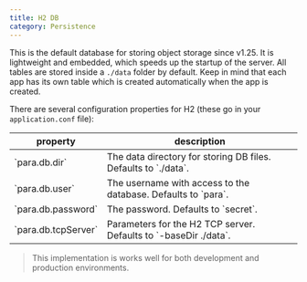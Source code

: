 ```yaml
---
title: H2 DB
category: Persistence
---
```


This is the default database for storing object storage since v1.25. It is lightweight and embedded, which speeds up the
startup of the server. All tables are stored inside a `./data` folder by default. Keep in mind that each app has its
own table which is created automatically when the app is created.

There are several configuration properties for H2 (these go in your `application.conf` file):

<table class="table table-striped">
	<thead>
		<tr>
			<th>property</th>
			<th>description</th>
		</tr>
	</thead>
	<tbody>
		<tr><td>`para.db.dir`</td><td> The data directory for storing DB files. Defaults to `./data`.</td></tr>
		<tr><td>`para.db.user`</td><td> The username with access to the database. Defaults to `para`.</td></tr>
		<tr><td>`para.db.password`</td><td> The password. Defaults to `secret`.</td></tr>
		<tr><td>`para.db.tcpServer`</td><td> Parameters for the H2 TCP server. Defaults to `-baseDir ./data`.</td></tr>
	</tbody>
</table>

> This implementation is works well for both development and production environments.
